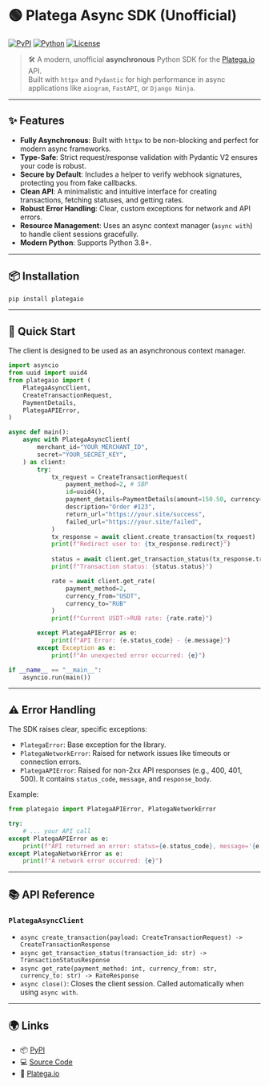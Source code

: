 # 🟢 Platega Async SDK (Unofficial)

[![PyPI](https://img.shields.io/pypi/v/plategaio-async.svg)](https://pypi.org/project/plategaio/)
[![Python](https://img.shields.io/pypi/pyversions/plategaio-async.svg)](https://pypi.org/project/plategaio/)
[![License](https://img.shields.io/pypi/l/plategaio-async.svg)](https://github.com/ploki1337/plategaio/blob/main/LICENSE)

> 🛠️ A modern, unofficial **asynchronous** Python SDK for the [Platega.io](https://platega.io) API.  
> Built with `httpx` and `Pydantic` for high performance in async applications like `aiogram`, `FastAPI`, or `Django Ninja`.

---

## ✨ Features

-   **Fully Asynchronous**: Built with `httpx` to be non-blocking and perfect for modern async frameworks.
-   **Type-Safe**: Strict request/response validation with Pydantic V2 ensures your code is robust.
-   **Secure by Default**: Includes a helper to verify webhook signatures, protecting you from fake callbacks.
-   **Clean API**: A minimalistic and intuitive interface for creating transactions, fetching statuses, and getting rates.
-   **Robust Error Handling**: Clear, custom exceptions for network and API errors.
-   **Resource Management**: Uses an async context manager (`async with`) to handle client sessions gracefully.
-   **Modern Python**: Supports Python 3.8+.

---

## 📦 Installation

```bash
pip install plategaio
```

---

## 🚀 Quick Start

The client is designed to be used as an asynchronous context manager.

```python
import asyncio
from uuid import uuid4
from plategaio import (
    PlategaAsyncClient,
    CreateTransactionRequest,
    PaymentDetails,
    PlategaAPIError,
)

async def main():
    async with PlategaAsyncClient(
        merchant_id="YOUR_MERCHANT_ID",
        secret="YOUR_SECRET_KEY",
    ) as client:
        try:
            tx_request = CreateTransactionRequest(
                payment_method=2, # SBP
                id=uuid4(),
                payment_details=PaymentDetails(amount=150.50, currency="RUB"),
                description="Order #123",
                return_url="https://your.site/success",
                failed_url="https://your.site/failed",
            )
            tx_response = await client.create_transaction(tx_request)
            print(f"Redirect user to: {tx_response.redirect}")
            
            status = await client.get_transaction_status(tx_response.transaction_id)
            print(f"Transaction status: {status.status}")

            rate = await client.get_rate(
                payment_method=2, 
                currency_from="USDT", 
                currency_to="RUB"
            )
            print(f"Current USDT->RUB rate: {rate.rate}")

        except PlategaAPIError as e:
            print(f"API Error: {e.status_code} - {e.message}")
        except Exception as e:
            print(f"An unexpected error occurred: {e}")

if __name__ == "__main__":
    asyncio.run(main())
```

---

## ⚠️ Error Handling

The SDK raises clear, specific exceptions:

-   `PlategaError`: Base exception for the library.
-   `PlategaNetworkError`: Raised for network issues like timeouts or connection errors.
-   `PlategaAPIError`: Raised for non-2xx API responses (e.g., 400, 401, 500). It contains `status_code`, `message`, and `response_body`.

Example:

```python
from plategaio import PlategaAPIError, PlategaNetworkError

try:
    # ... your API call
except PlategaAPIError as e:
    print(f"API returned an error: status={e.status_code}, message='{e.message}'")
except PlategaNetworkError as e:
    print(f"A network error occurred: {e}")
```

---

## 📚 API Reference

### `PlategaAsyncClient`

-   `async create_transaction(payload: CreateTransactionRequest) -> CreateTransactionResponse`
-   `async get_transaction_status(transaction_id: str) -> TransactionStatusResponse`
-   `async get_rate(payment_method: int, currency_from: str, currency_to: str) -> RateResponse`
-   `async close()`: Closes the client session. Called automatically when using `async with`.

---

## 🌍 Links

-   📦 [PyPI](https://pypi.org/project/plategaio/)
-   💻 [Source Code](https://github.com/ploki1337/plategaio)
-   🔗 [Platega.io](https://platega.io)